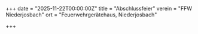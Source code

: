 +++
date = "2025-11-22T00:00:00Z"
title = "Abschlussfeier"
verein = "FFW Niederjosbach"
ort = "Feuerwehrgerätehaus, Niederjosbach"

+++
